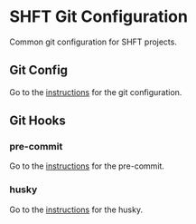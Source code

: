 # SHFT Git Configuration
Common git configuration for SHFT projects.

## Git Config
Go to the [instructions](gitconfig/README.md) for the git configuration.

## Git Hooks
### pre-commit
Go to the [instructions](pre-commit/README.md) for the pre-commit.

### husky
Go to the [instructions](husky/README.md) for the husky.
